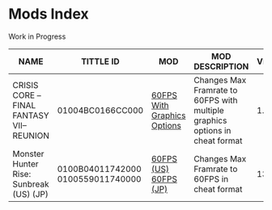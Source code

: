 # Mods Index
Work in Progress

| NAME | TITTLE ID | MOD | MOD DESCRIPTION | VERSION | AUTHOR |
| --- | --- | --- | --- | --- | --- |
| CRISIS CORE –FINAL FANTASY VII– REUNION | 01004BC0166CC000 | [60FPS With Graphics Options](https://github.com/OldManKain/CheatsModsSavesDB/tree/main/Mods/01004BC0166CC000) | Changes Max Framrate to 60FPS with multiple graphics options in cheat format | 1.0.3 | Hazerou |
| Monster Hunter Rise: Sunbreak (US) (JP) | 0100B04011742000 0100559011740000 | [60FPS (US)](https://github.com/OldManKain/CheatsModsSavesDB/tree/main/Mods/0100B04011742000) [60FPS (JP)](https://github.com/OldManKain/CheatsModsSavesDB/tree/main/Mods/0100559011740000) | Changes Max Framrate to 60FPS in cheat format | 13.0.0 | Hazerou |
